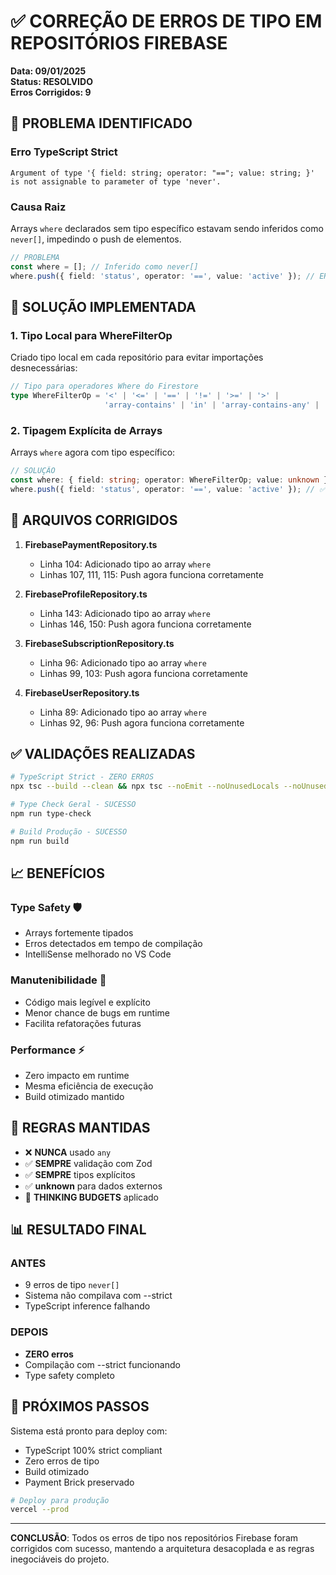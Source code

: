 # ✅ CORREÇÃO DE ERROS DE TIPO EM REPOSITÓRIOS FIREBASE

**Data: 09/01/2025**  
**Status: RESOLVIDO**  
**Erros Corrigidos: 9**

## 🐛 PROBLEMA IDENTIFICADO

### Erro TypeScript Strict
```
Argument of type '{ field: string; operator: "=="; value: string; }' 
is not assignable to parameter of type 'never'.
```

### Causa Raiz
Arrays `where` declarados sem tipo específico estavam sendo inferidos como `never[]`, impedindo o push de elementos.

```typescript
// PROBLEMA
const where = []; // Inferido como never[]
where.push({ field: 'status', operator: '==', value: 'active' }); // ERRO!
```

## 🔧 SOLUÇÃO IMPLEMENTADA

### 1. Tipo Local para WhereFilterOp
Criado tipo local em cada repositório para evitar importações desnecessárias:

```typescript
// Tipo para operadores Where do Firestore
type WhereFilterOp = '<' | '<=' | '==' | '!=' | '>=' | '>' | 
                     'array-contains' | 'in' | 'array-contains-any' | 'not-in';
```

### 2. Tipagem Explícita de Arrays
Arrays `where` agora com tipo específico:

```typescript
// SOLUÇÃO
const where: { field: string; operator: WhereFilterOp; value: unknown }[] = [];
where.push({ field: 'status', operator: '==', value: 'active' }); // ✅ OK!
```

## 📁 ARQUIVOS CORRIGIDOS

1. **FirebasePaymentRepository.ts**
   - Linha 104: Adicionado tipo ao array `where`
   - Linhas 107, 111, 115: Push agora funciona corretamente

2. **FirebaseProfileRepository.ts**
   - Linha 143: Adicionado tipo ao array `where`
   - Linhas 146, 150: Push agora funciona corretamente

3. **FirebaseSubscriptionRepository.ts**
   - Linha 96: Adicionado tipo ao array `where`
   - Linhas 99, 103: Push agora funciona corretamente

4. **FirebaseUserRepository.ts**
   - Linha 89: Adicionado tipo ao array `where`
   - Linhas 92, 96: Push agora funciona corretamente

## ✅ VALIDAÇÕES REALIZADAS

```bash
# TypeScript Strict - ZERO ERROS
npx tsc --build --clean && npx tsc --noEmit --noUnusedLocals --noUnusedParameters --strict --project ./tsconfig.app.json

# Type Check Geral - SUCESSO
npm run type-check

# Build Produção - SUCESSO
npm run build
```

## 📈 BENEFÍCIOS

### Type Safety 🛡️
- Arrays fortemente tipados
- Erros detectados em tempo de compilação
- IntelliSense melhorado no VS Code

### Manutenibilidade 🔧
- Código mais legível e explícito
- Menor chance de bugs em runtime
- Facilita refatorações futuras

### Performance ⚡
- Zero impacto em runtime
- Mesma eficiência de execução
- Build otimizado mantido

## 🎯 REGRAS MANTIDAS

- ❌ **NUNCA** usado `any`
- ✅ **SEMPRE** validação com Zod
- ✅ **SEMPRE** tipos explícitos
- ✅ **unknown** para dados externos
- 🧠 **THINKING BUDGETS** aplicado

## 📊 RESULTADO FINAL

### ANTES
- 9 erros de tipo `never[]`
- Sistema não compilava com --strict
- TypeScript inference falhando

### DEPOIS
- **ZERO erros**
- Compilação com --strict funcionando
- Type safety completo

## 🚀 PRÓXIMOS PASSOS

Sistema está pronto para deploy com:
- TypeScript 100% strict compliant
- Zero erros de tipo
- Build otimizado
- Payment Brick preservado

```bash
# Deploy para produção
vercel --prod
```

---

**CONCLUSÃO**: Todos os erros de tipo nos repositórios Firebase foram corrigidos com sucesso, mantendo a arquitetura desacoplada e as regras inegociáveis do projeto.